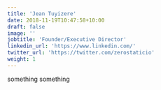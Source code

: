 ```yaml
---
title: 'Jean Tuyizere'
date: 2018-11-19T10:47:58+10:00
draft: false
image: ''
jobtitle: 'Founder/Executive Director'
linkedin_url: 'https://www.linkedin.com/'
twitter_url: 'https://twitter.com/zerostaticio'
weight: 1
---
```


something something
